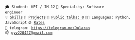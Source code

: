 <code>🎓 Student: KPI / IM-12</code>
<code>👷 Speciality: Software engineer</code><br>
<code>💡 [Skills](SKILLS.md)</code>
<code>🧻 [Projects](PROJECTS.md)</code>
<code>📢 [Public talks: 0](TALKS.md)</code>
<code>🧑‍💻 Languages: Python, JavaScript</code>
<code>🪙 [Rates](RATES.md)</code><br>
<code>💬 telegram: https://telegram.me/Dolaran </code>
<code>📫 gyv220427@gmail.com </code>
